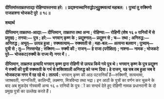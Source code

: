 **दीप्तिमांस्ताम्रतप्ताद्या रोहिण्यास्तनया हरे: ।** **प्रद्यश्नाच्चानिरुद्धोऽभूद्रुक्मवत्यां महाबल: ।** **पुत्र्यां तु रुक्मिणो राजन्नाश्ना भोजकटे पुरे ॥ १८॥** 

**शब्दार्थ** 

**दीप्तिमान् ताम्रतप्त-आद्या:—** **दीप्तिमान, ताम्रतप्त तथा अन्य** **; रोहिण्या:—** **रोहिणी (शेष १६ ० रानियों में से प्रमुख)** **;** **तनया:—** **पुत्र** **; हरे:—** **भगवान् कृष्ण के** **; प्रद्युश्नात्—** **प्रद्युश्न से** **; च—** **तथा** **; अनिरुद्ध:—** **अनिरुद्ध** **; अभूत्—** **उत्पन्न हुआ** **;** **रुक्मवत्याम्—** **रुक्मवती से** **; महा-बल:—** **अत्यन्त बलवान** **; पुत्र्याम्—** **पुत्री से** **; तु—** **निस्सन्देह** **; रुक्मिण:—** **रुक्मी की** **; राजन्—** **हे राजा (परीक्षित)** **; नाश्ना—** **नामक** **; भोजकटे पुरे—** **भोजकट(रुक्मी के राज्य में) नगर में।** **.** 

**दीप्तिमान, ताम्रतप्त इत्यादि भगवान् कृष्ण द्वारा रोहिणी से उत्पन्न किये गये पुत्र थे। भगवान्** **कृष्ण के पुत्र प्रद्युश्न ने रुक्मी की पुत्री रुक्मवती के गर्भ से शक्तिशाली अनिरुद्ध को जन्म** **दिया। हे राजन्, यह सब तब हुआ जब वे भोजकटक नगर में रह रहे थे।** **तात्पर्य :** भगवान् कृष्ण की आठ पटरानियाँ हैं—रुक्मिणी, सत्यभामा, जाश्बवती, नाग्नजिती, कालिन्दी, लक्ष्मणा, मित्रविन्दा तथा भद्रा। इन आठों के पुत्रों का वर्णन कर चुकने के बाद अब शुकदेव गोस्वामी अन्य १६ ० रानियों के पुत्र ों का सन्दर्भ देते हुए रोहिणी नामक प्रधानरानी के दो प्रमुख पुत्रों का उल्लेख करते हैं।  